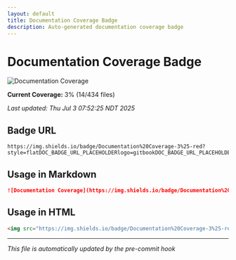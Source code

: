 ```yaml
---
layout: default
title: Documentation Coverage Badge
description: Auto-generated documentation coverage badge
---
```


# Documentation Coverage Badge

![Documentation Coverage](https://img.shields.io/badge/Documentation%20Coverage-3%25-red?style=flatDOC_BADGE_URL_PLACEHOLDERlogo=gitbookDOC_BADGE_URL_PLACEHOLDERlogoColor=white)

**Current Coverage:** 3% (14/434 files)

*Last updated: Thu Jul  3 07:52:25 NDT 2025*

## Badge URL

```
https://img.shields.io/badge/Documentation%20Coverage-3%25-red?style=flatDOC_BADGE_URL_PLACEHOLDERlogo=gitbookDOC_BADGE_URL_PLACEHOLDERlogoColor=white
```

## Usage in Markdown

```markdown
![Documentation Coverage](https://img.shields.io/badge/Documentation%20Coverage-3%25-red?style=flatDOC_BADGE_URL_PLACEHOLDERlogo=gitbookDOC_BADGE_URL_PLACEHOLDERlogoColor=white)
```

## Usage in HTML

```html
<img src="https://img.shields.io/badge/Documentation%20Coverage-3%25-red?style=flatDOC_BADGE_URL_PLACEHOLDERlogo=gitbookDOC_BADGE_URL_PLACEHOLDERlogoColor=white" alt="Documentation Coverage 3%" />
```

---
*This file is automatically updated by the pre-commit hook*
